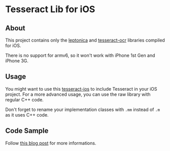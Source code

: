 Tesseract Lib for iOS
=====================


About
-----

This project contains only the [leptonica](http://www.leptonica.com/download.html) and [tesseract-ocr](http://code.google.com/p/tesseract-ocr/) libraries compiled for iOS.

There is no support for armv6, so it won't work with iPhone 1st Gen and iPhone 3G.


Usage
-----

You might want to use this [tesseract-ios](https://github.com/ldiqual/tesseract-ios) to include Tesseract in your iOS project. For a more advanced usage, you can use the raw library with regular C++ code.

Don't forget to rename your implementation classes with `.mm` instead of `.m` as it uses C++ code.


Code Sample
-----------

Follow [this blog post](http://tinsuke.wordpress.com/2011/11/01/how-to-compile-and-use-tesseract-3-01-on-ios-sdk-5/) for more informations.



